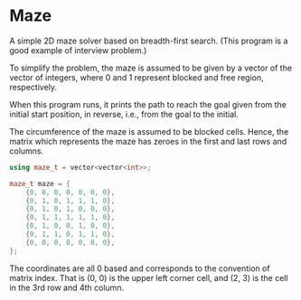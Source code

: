 # Maze

A simple 2D maze solver based on breadth-first search.
(This program is a good example of interview problem.)

To simplify the problem, the maze is assumed to be given by a vector of the 
vector of integers, where 0 and 1 represent blocked and free region, respectively.

When this program runs, it prints the path to reach the goal given from the 
initial start position, in reverse, i.e., from the goal to the initial.

The circumference of the maze is assumed to be blocked cells.  Hence, the matrix
which represents the maze has zeroes in the first and last rows and columns.
```c++
using maze_t = vector<vector<int>>;

maze_t maze = {
    {0, 0, 0, 0, 0, 0, 0},
    {0, 1, 0, 1, 1, 1, 0},
    {0, 1, 0, 1, 0, 0, 0},
    {0, 1, 1, 1, 1, 1, 0},
    {0, 1, 0, 0, 1, 0, 0},
    {0, 1, 1, 0, 1, 1, 0},
    {0, 0, 0, 0, 0, 0, 0},
};
```

The coordinates are all 0 based and corresponds to the convention of matrix
index.  That is (0, 0) is the upper left corner cell, and (2, 3) is the cell 
in the 3rd row and 4th column.
